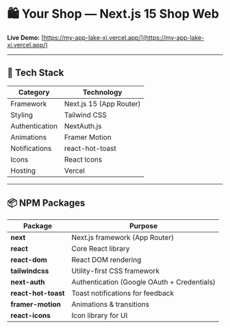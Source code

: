 # 🛍️ Your Shop — Next.js 15 Shop Web  

**Live Demo:** [https://my-app-lake-xi.vercel.app/](https://my-app-lake-xi.vercel.app/)  

---

## 🧰 Tech Stack  

| Category       | Technology                         |
|----------------|------------------------------------|
| Framework      | Next.js 15 (App Router)            |
| Styling        | Tailwind CSS                       |
| Authentication | NextAuth.js  |
| Animations     | Framer Motion                      |
| Notifications  | react-hot-toast                    |
| Icons          | React Icons                        |
| Hosting        | Vercel                             |

---

## 📦 NPM Packages  

| Package            | Purpose                                |
|--------------------|----------------------------------------|
| **next**           | Next.js framework (App Router)         |
| **react**          | Core React library                     |
| **react-dom**      | React DOM rendering                    |
| **tailwindcss**    | Utility-first CSS framework            |
| **next-auth**      | Authentication (Google OAuth + Credentials) |
| **react-hot-toast**| Toast notifications for feedback       |
| **framer-motion**  | Animations & transitions               |
| **react-icons**    | Icon library for UI                    |
